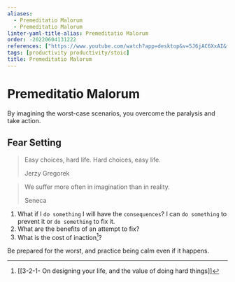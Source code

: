 ```yaml
---
aliases:
  - Premeditatio Malorum
  - Premeditatio Malorum
linter-yaml-title-alias: Premeditatio Malorum
order: -20220604131222
references: ["https://www.youtube.com/watch?app=desktop&v=5J6jAC6XxAI&feature=youtu.be"]
tags: [productivity productivity/stoic]
title: Premeditatio Malorum
---
```


# Premeditatio Malorum

By imagining the worst-case scenarios, you overcome the paralysis and take action.

## Fear Setting

> Easy choices, hard life. Hard choices, easy life.
>
> Jerzy Gregorek

> We suffer more often in imagination than in reality.
>
> Seneca

1. What if I `do something` I will have the `consequences`? I can `do something` to prevent it or `do something` to fix it.
2. What are the benefits of an attempt to fix?
3. What is the cost of inaction[^1]?

Be prepared for the worst, and practice being calm even if it happens.

[^1]: [[3-2-1- On designing your life, and the value of doing hard things]]